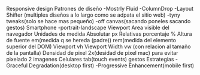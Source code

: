 Responsive design
Patrones de diseño
	-Mostrly Fluid
	-ColumnDrop
	-Layout Shifter (multiples diseños a lo largo como se adpata el sitio web)
	-tyny tweaks(solo se hace mas pequeño)
 	-off canvas(sacando poneles sacando gestos)
 Smartphone
 	-portrait-landscape
 Viewport
 	Area visible del navegador
 Unidades de medida
 	Absolutar
 		px
 	Relativas
 		porcentaje %
 		Altura de fuente em(medida q se hereda (padre)) rem(medida del elemento superior del DOM)
 		Viewport vh Viewport Width vw (con relacion al tamaño de la pantalla)
 Densidad de pixel
 	2x(desidad de pixel mac)
 	para evitar pixelado 2 imagenes
 Celulares
 	tab(touch events)
 	gestos
 Estrategias
 	-Graceful Degradation(desktop first)
 	-Progressive Enhancement(mobile first)